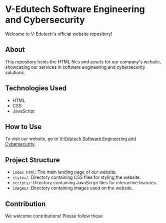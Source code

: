 # V-Edutech Software Engineering and Cybersecurity

Welcome to V-Edutech's official website repository!

## About
This repository hosts the HTML files and assets for our company's website, showcasing our services in software engineering and cybersecurity solutions.

## Technologies Used
- HTML
- CSS
- JavaScript

## How to Use
To visit our website, go to [V-Edutech Software Engineering and Cybersecurity](https://yourusername.github.io/edusoftwarecyber).

## Project Structure
- `index.html`: The main landing page of our website.
- `styles/`: Directory containing CSS files for styling the website.
- `scripts/`: Directory containing JavaScript files for interactive features.
- `images/`: Directory containing images used on the website.

## Contribution
We welcome contributions! Please follow these
